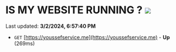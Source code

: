 # IS MY WEBSITE RUNNING ? [![](https://img.shields.io/static/v1?label=Sponsor&message=%E2%9D%A4&logo=GitHub&color=%23fe8e86)](https://github.com/sponsors/<username>)

Last updated: **3/2/2024, 6:57:40 PM**

- `GET` [https://youssefservice.me](https://youssefservice.me) - **Up** (269ms)
